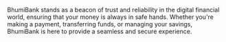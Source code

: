 BhumiBank stands as a beacon of trust and reliability in the digital financial world, ensuring that your money is always in safe hands. Whether you're making a payment, transferring funds, or managing your savings, BhumiBank is here to provide a seamless and secure experience.
